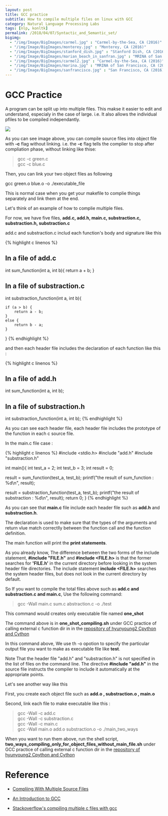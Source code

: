 ```yaml
---
layout: post
title: GCC practice
subtitle: How to compile multiple files on linux with GCC
category: Natural Language Processing Labs
tags: [nlp, konltk]
permalink: /2018/04/07/Syntactic_and_Semantic_set/
bigimg: 
  - "/img/Image/BigImages/carmel.jpg" : "Carmel-by-the-Sea, CA (2016)"
  - "/img/Image/BigImages/monterey.jpg" : "Monterey, CA (2016)"
  - "/img/Image/BigImages/stanford_dish.jpg" : "Stanford Dish, CA (2016)"
  - "/img/Image/BigImages/marian_beach_in_sanfran.jpg" : "MRINA of San Francisco, CA (2016)"
  - "/img/Image/BigImages/carmel2.jpg" : "Carmel-by-the-Sea, CA (2016)"
  - "/img/Image/BigImages/marina.jpg" : "MRINA of San Francisco, CA (2016)"
  - "/img/Image/BigImages/sanfrancisco.jpg" : "San Francisco, CA (2016)"
---
```


# GCC Practice

A program can be split up into multiple files. This makse it easier to edit and understand, especialy in the case of large. i.e. It also allows the individual pfiles to be compiled independantly.

![](https://raw.githubusercontent.com/hyunyoung2/hyunyoung2.github.io/master/img/Image/NaturalLanguageProcessing/NLPLabs/Konltk_NLP/2018-04-17-GCC_practice/Complie.png)

As you can see image above, you can compile source files into object file with **-c** flag without linking. i.e. the **-c** flag tells the complier to stop after compliation phase, without linking like thise:

>gcc -c green.c  
>gcc -c blue.c   

Then, you can link your two object files as following

gcc green.o blue.o -o ./executable_file

This is normal case when you get your makefile to complie things separately and link them at the end. 

Let's think of an example of how to complie multiple files. 

For now, we have five files, **add.c, add.h, main.c, substraction.c, substraction.h, substraction.c**

add.c and substraction.c includ each function's body and signature like this

{% highlight c linenos %}
## In a file of add.c
int sum_function(int a, int b){
     return a + b;
}

## In a file of substraction.c 

int substraction_function(int a, int b){

    if (a > b) {
        return a - b;
    }
    else {
        return b - a;
    }
}
{% endhighlight %}

and then each header file includes the declaration of each function like this :

{% highlight c linenos %}
## In a file of add.h
int sum_function(int a, int b);

## In a file of substraction.h
int substraction_function(int a, int b);
{% endhighlight %}

As you can see each header file, each header file includes the prototype of the function in each c source file. 

In the main.c file case : 

{% highlight c linenos %}
#include <stdio.h>
#include "add.h"
#include "substraction.h"


int main(){
   int test_a = 2;
   int test_b = 3;
   int result = 0;


   result = sum_function(test_a, test_b);
   printf("the result of sum_function : %d\n", result);

   result = substraction_function(test_a, test_b);
   printf("the result of substraction : %d\n", result);
   return 0;
}
{% endhighlight %}

As you can see that **main.c** file include each header file such as **add.h** and **substraction.h**. 

The declaration is used to make sure that the types of the arguments and return vlue match correctlly between the function call and the function definition. 

The main function will print the **print statements**. 

As you already know, The difference between the two forms of the include statement, **#include "FILE.h"** and **#include <FILE.h>** is that the former searches for **'FILE.h'** in the current directory before looking in the system header file directories. The include statement **include <FILE.h>** searches the system header files, but does not look in the current directory by default. 

So If you want to compile the total files above such as **add.c and substraction.c and main.c**, Use the following command:

> gcc -Wall main.c sum.c abstraction.c -o ./test

This command would creates only executable file named **one_shot**

The command above is in **one_shot_compiling.sh** under GCC practice of calling external c function dir in in the [repository of hyunyoung2 Cpython and Cython](https://github.com/hyunyoung2/hyunyoung2_Cpython_and_Cython)

In this command above, We use th -o opotion to specify the particular output file you want to make as executable file like **test**. 

Note That the header file "add.h" and "substraction.h" is not specified in the list of files on the command line. The directive **#include "add.h"** in the source file instructs the compiler to include it automatically at the appropriate points. 

Let's see another way like this

First, you create each object file such as **add.o , substraction.o , main.o**

Second, link each file to make executable like this :

>gcc -Wall -c add.c   
>gcc -Wall -c substraction.c  
>gcc -Wall -c main.c  
>gcc -Wall  main.o add.o substraction.o -o ./main_two_ways  

When you want to run them above, run the shell script, **two_ways_compiling_only_for_object_files_without_main_file.sh** under GCC practice of calling external c function dir in the [repository of hyunyoung2 Cpython and Cython](https://github.com/hyunyoung2/hyunyoung2_Cpython_and_Cython)

# Reference

 - [Compliing With Multiple Source Files](https://www.dartmouth.edu/~rc/classes/softdev_linux/complex_compile.html)

 - [An Introduction to GCC](https://www.dartmouth.edu/~rc/classes/softdev_linux/complex_compile.htmli)

 - [Stackoverflow's compiling multiple c files with gcc](https://stackoverflow.com/questions/18777326/compiling-multiple-c-files-with-gcc)

